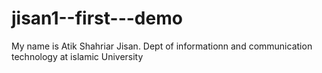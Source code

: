 # jisan1--first---demo
My name is Atik Shahriar Jisan. Dept of  informationn and communication technology at islamic University
